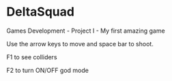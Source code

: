 # DeltaSquad
Games Development - Project I - My first amazing game

Use the arrow keys to move and space bar to shoot.

F1 to see colliders

F2 to turn ON/OFF god mode
